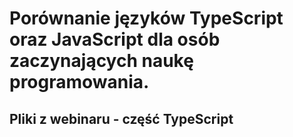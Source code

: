 # Porównanie języków TypeScript oraz JavaScript dla osób zaczynających naukę programowania.
## Pliki z webinaru - część TypeScript